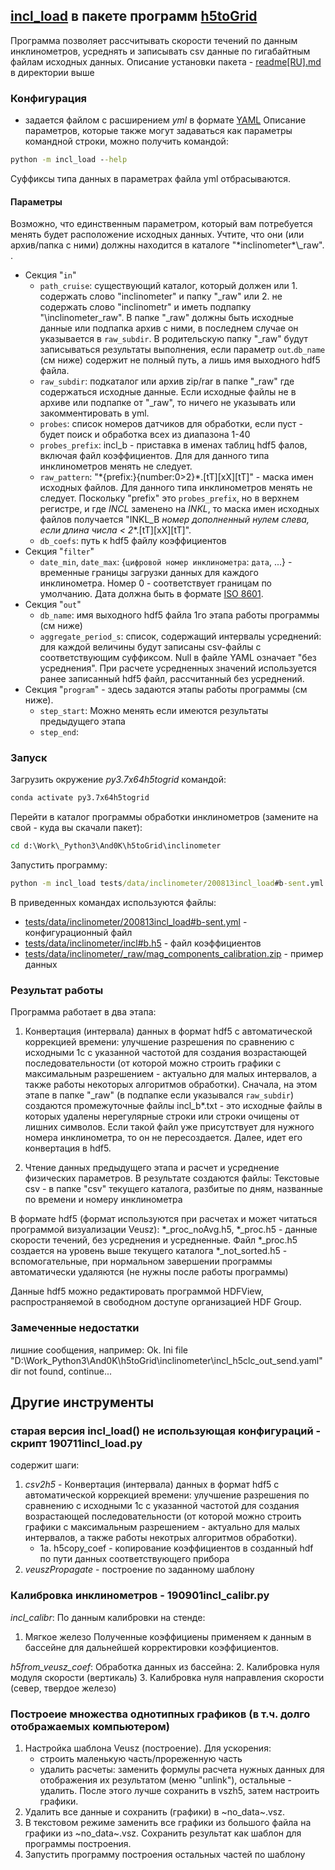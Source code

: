 ## [incl_load](incl_load.py) в пакете программ [h5toGrid](../)
Программа позволяет рассчитывать скорости течений по данным инклинометров, усреднять и записывать csv данные по гигабайтным файлам исходных данных.
Описание установки пакета - [readme[RU].md](../readme[RU].md) в директории выше

### Конфигурация

- задается файлом с расширением _yml_ в формате [YAML](http://yaml.org/spec/1.2/spec.html)
Описание параметров, которые также могут задаваться как параметры командной строки, можно получить командой:
```cmd
python -m incl_load --help
```
Суффиксы типа данных в параметрах файла yml отбрасываются.

#### Параметры
Возможно, что единственным параметром, который вам потребуется менять будет расположение исходных данных. Учтите, что они (или архив/папка с ними) должны находится в каталоге "\*inclinometer\*\\_raw". .

- Секция "`in`"
  - `path_cruise`: существующий каталог, который должен или 1. содержать слово "inclinometer" и папку "\_raw" или 2. не содержать слово "inclinometr" и иметь подпапку "\inclinometer\_raw". В папке "\_raw" должны быть исходные данные или подпапка архив с ними, в последнем случае он указывается в `raw_subdir`. В родительскую папку "_raw" будут записываться результаты выполнения, если параметр `out`.`db_name` (см ниже) содержит не полный путь, а лишь имя выходного hdf5 файла.
  - `raw_subdir`: подкаталог или архив zip/rar в папке "\_raw" где содержаться исходные данные. Eсли исходные файлы не в архиве или подпапке от "\_raw", то ничего не указывать или закомментировать в yml.
  - `probes`: список номеров датчиков для обработки, если пуст - будет поиск и обработка всех из диапазона 1-40
  - `probes_prefix`: incl_b - приставка в именах таблиц hdf5 фалов, включая файл коэффициентов. Для для данного типа инклинометров менять не следует.
  - `raw_pattern`: "\*\{prefix:}{number:0>2}\*\.\[tT]\[xX]\[tT]" - маска имен исходных файлов. Для данного типа инклинометров менять не следует. Поскольку "prefix" это `probes_prefix`, но в верхнем регистре, и где _INCL_ заменено на _INKL_, то маска имен исходных файлов получается "INKL_B _номер дополненный нулем слева, если длина числа < 2_\*\.\[tT]\[xX]\[tT]". 
  - `db_coefs`: путь к hdf5 файлу коэффициентов
- Секция "`filter`"
  - `date_min`, `date_max`: {`цифровой номер инклинометра`: `дата`, ...} - временные границы загрузки данных для каждого инклинометра. Номер 0 - соответствует границам по умолчанию. Дата должна быть в формате [ISO 8601](https://ru.wikipedia.org/wiki/ISO_8601).
- Секция "`out`"
  - `db_name`: имя выходного hdf5 файла 1го этапа работы программы (см ниже)
  - `aggregate_period_s`: список, содержащий интервалы усреднений: для каждой величины будут записаны csv-файлы с соответствующим суффиксом. Null в файле YAML означает "без усреднения". При расчете усредненных значений используется ранее записанный hdf5 файл, рассчитанный без усреднений.
- Секция "`program`" - здесь задаются этапы работы программы (см ниже).
  - `step_start`: Можно менять если имеются результаты предыдущего этапа
  - `step_end`: 
 

### Запуск

Загрузить окружение _py3.7x64h5togrid_ командой:
```cmd
conda activate py3.7x64h5togrid
```
Перейти в каталог программы обработки инклинометров (замените на свой - куда вы скачали пакет):
```cmd
cd d:\Work\_Python3\And0K\h5toGrid\inclinometer
```
Запустить программу:
```cmd
python -m incl_load tests/data/inclinometer/200813incl_load#b-sent.yml
```

В приведенных командах используются файлы:
- [tests/data/inclinometer/200813incl_load#b-sent.yml](./tests/data/inclinometer/200813incl_load#b-sent.yml) - конфигурационный файл
- [tests/data/inclinometer/incl#b.h5](./tests/data/inclinometer/incl#b.h5) - файл коэффициентов
- [tests/data/inclinometer/_raw/mag_components_calibration.zip](./tests/data/inclinometer/_raw/mag_components_calibration.zip) - пример данных

### Результат работы

Программа работает в два этапа:
1. Конвертация (интервала) данных в формат hdf5 с автоматической коррекцией времени: улучшение разрешения по сравнению с исходными 1с с указанной частотой для создания возрастающей последовательности (от которой можно строить графики с максимальным разрешением - актуально для малых интервалов, а также работы некоторых алгоритмов обработки).
Сначала, на этом этапе в папке "\_raw" (в подпапке если указывался `raw_subdir`) создаются промежуточные файлы incl_b*.txt - это исходные файлы в которых удалены нерегулярные строки или строки очищены от лишних символов. Если такой файл уже присутствует для нужного номера инклинометра, то он не пересоздается. Далее, идет его конвертация в hdf5.

2. Чтение данных предыдущего этапа и расчет и усреднение физических параметров.
В результате создаются файлы:
Текстовые csv - в папке "csv" текущего каталога, разбитые по дням, названные по времени и номеру инклинометра

В формате hdf5 (формат используются при расчетах и может читаться программой визуализации Veusz):
*_proc_noAvg.h5, *_proc.h5 - данные скорости течений, без усреднения и усредненные. Файл *_proc.h5 создается на уровень выше текущего каталога
*_not_sorted.h5 - вспомогательные, при нормальном завершении программы автоматически удаляются (не нужны после работы программы)

Данные hdf5 можно редактировать программой HDFView, распространяемой в свободном доступе организацией HDF Group.

### Замеченные недостатки

лишние сообщения, например:
Ok. Ini file "D:\Work\_Python3\And0K\h5toGrid\inclinometer\incl_h5clc_out_send.yaml" dir not found, continue...


## Другие инструменты

### старая версия incl_load() не использующая конфигураций - скрипт 190711incl_load.py
содержит шаги:
1. _csv2h5_ - Конвертация (интервала) данных в формат hdf5 с автоматической коррекцией времени: улучшение разрешения по сравнению с исходными 1с с указанной частoтой для создания возрастающей последовательности (от которой можно строить графики с максимальным разрешением - актуально для малых интервалов, а также работы некотрых алгоритмов обработки).
    - 1а. h5copy_coef - копирование коэффициентов в созданный hdf по пути данных соответствующего прибора
2. _veuszPropagate_ - построение по заданному шаблону
 
### Калибровка инклинометров - 190901incl_calibr.py
_incl_calibr_: По данным калибровки на стенде:
1. Мягкое железо
Полученные коэффициены применяем к данным в бассейне для дальнейшей корректировки коэффициентов.

_h5from_veusz_coef_: Обработка данных из бассейна:
2. Калибровка нуля модуля скорости (вертикаль)
3. Калибровка нуля направления скорости (север, твердое железо)

### Построеие множества однотипных графиков (в т.ч. долго отображаемых компьютером)
1. Настройка шаблона Veusz (построение). Для ускорения:
	- строить маленькую часть/прореженную часть
    - удалить расчеты: заменить формулы расчета нужных данных для отображения их результатом (меню "unlink"), остальные - удалить. После этого лучше сохранить в vszh5, затем настроить графики.
2. Удалить все данные и сохранить (графики) в ~no_data~.vsz.
3. В текстовом режиме заменить все графики из большого файла на графики из ~no_data~.vsz. Сохранить результат как шаблон для программы построения.
4. Запустить программу построения остальных частей по шаблону

